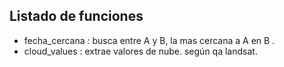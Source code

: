 ## Listado de funciones
- fecha_cercana     : busca entre A y B, la mas cercana a A en B .
- cloud_values      : extrae valores de nube. según qa landsat.
